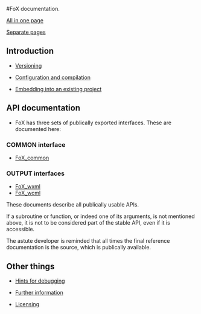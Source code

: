 #FoX documentation.

[All in one page](FoX_DoX.html)

[Separate pages](FoX.html)
## Introduction

* [Versioning](|Versioning|)

* [Configuration and compilation](|Compilation|)

* [Embedding into an existing project](|Embedding|)

## API documentation

* FoX has three sets of publically exported interfaces. These are documented here:

### COMMON interface

* [FoX_common](|FoX_common|)

### OUTPUT interfaces

* [FoX_wxml](|FoX_wxml|)
* [FoX_wcml](|FoX_wcml|)

These documents describe all publically usable APIs.

If a subroutine or function, or indeed one of its arguments, is not mentioned above, it is not to be considered part of the stable API, even if it is accessible.

The astute developer is reminded that all times the final reference documentation is the source, which is publically available.

## Other things

* [Hints for debugging](|Debugging|)

* [Further information](|Information|)

* [Licensing](|Licensing|)

